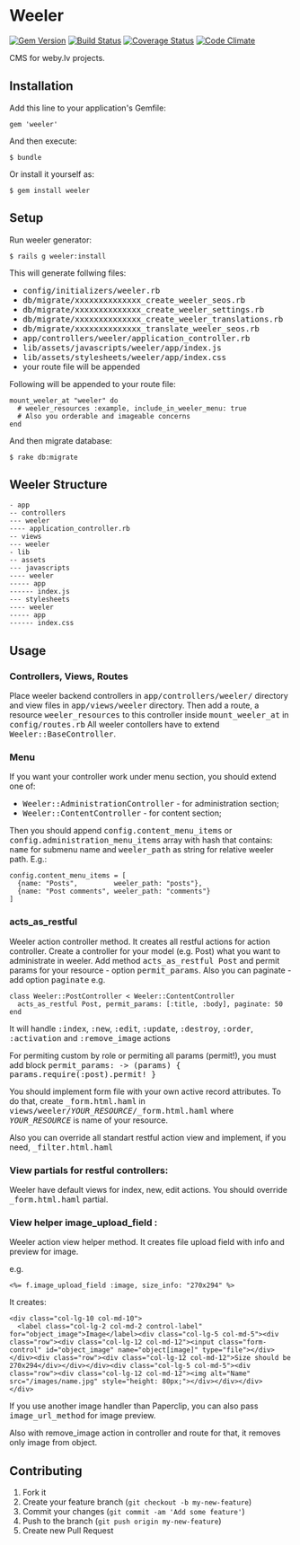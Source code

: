 # Weeler

[![Gem Version](https://badge.fury.io/rb/weeler.png)](http://badge.fury.io/rb/weeler)
[![Build Status](https://travis-ci.org/weby-lv/weeler.png?branch=master)](https://travis-ci.org/weby-lv/weeler)
[![Coverage Status](https://coveralls.io/repos/weby-lv/weeler/badge.png)](https://coveralls.io/r/weby-lv/weeler)
[![Code Climate](https://codeclimate.com/github/weby-lv/weeler.png)](https://codeclimate.com/github/weby-lv/weeler)

CMS for weby.lv projects.

## Installation

Add this line to your application's Gemfile:

    gem 'weeler'

And then execute:

    $ bundle

Or install it yourself as:

    $ gem install weeler


## Setup

Run weeler generator:

    $ rails g weeler:install

This will generate follwing files:
* <tt>config/initializers/weeler.rb</tt>
* <tt>db/migrate/xxxxxxxxxxxxxx_create_weeler_seos.rb</tt>
* <tt>db/migrate/xxxxxxxxxxxxxx_create_weeler_settings.rb</tt>
* <tt>db/migrate/xxxxxxxxxxxxxx_create_weeler_translations.rb</tt>
* <tt>db/migrate/xxxxxxxxxxxxxx_translate_weeler_seos.rb</tt>
* <tt>app/controllers/weeler/application_controller.rb</tt>
* <tt>lib/assets/javascripts/weeler/app/index.js</tt>
* <tt>lib/assets/stylesheets/weeler/app/index.css</tt>
* your route file will be appended

Following will be appended to your route file:

    mount_weeler_at "weeler" do 
      # weeler_resources :example, include_in_weeler_menu: true 
      # Also you orderable and imageable concerns 
    end

And then migrate database:

    $ rake db:migrate

## Weeler Structure

    - app
    -- controllers
    --- weeler
    ---- application_controller.rb
    -- views
    --- weeler
    - lib
    -- assets
    --- javascripts
    ---- weeler
    ----- app
    ------ index.js
    --- stylesheets
    ---- weeler
    ----- app
    ------ index.css


## Usage

### Controllers, Views, Routes

Place weeler backend controllers in <tt>app/controllers/weeler/</tt> directory and view files in  <tt>app/views/weeler</tt> directory. Then add a route, a resource <tt>weeler_resources</tt> to this controller inside <tt>mount_weeler_at</tt> in <tt>config/routes.rb</tt>
All weeler contollers have to extend <tt>Weeler::BaseController</tt>.

### Menu

If you want your controller work under menu section, you should extend one of:
* <tt>Weeler::AdministrationController</tt> - for administration section;
* <tt>Weeler::ContentController</tt> - for content section;

Then you should append <tt>config.content_menu_items</tt> or <tt>config.administration_menu_items</tt> array with hash that contains: <tt>name</tt> for submenu name and <tt>weeler_path</tt> as string for relative weeler path. E.g.:

    config.content_menu_items = [
      {name: "Posts",         weeler_path: "posts"},
      {name: "Post comments", weeler_path: "comments"}
    ]

### acts_as_restful

Weeler action controller method.
It creates all restful actions for action controller. Create a controller for your
model (e.g. Post) what you want to administrate in weeler. Add method <tt>acts_as_restful Post</tt>
and permit params for your resource - option <tt>permit_params</tt>. Also you can paginate - add
option <tt>paginate</tt>
e.g.

    class Weeler::PostController < Weeler::ContentController
      acts_as_restful Post, permit_params: [:title, :body], paginate: 50
    end

It will handle <tt>:index</tt>, <tt>:new</tt>, <tt>:edit</tt>, <tt>:update</tt>,
<tt>:destroy</tt>, <tt>:order</tt>, <tt>:activation</tt> and <tt>:remove_image</tt> actions

For permiting custom by role or permiting all params (permit!),
you must add block <tt>permit_params: -> (params) { params.require(:post).permit! }</tt>

You should implement form file with your own active record attributes.
To do that, create <tt>_form.html.haml</tt> in <tt>views/weeler/_YOUR_RESOURCE_/_form.html.haml</tt>
where <tt>_YOUR_RESOURCE_</tt> is name of your resource.

Also you can override all standart restful action view and implement, if you need,
<tt>_filter.html.haml</tt>

### View partials for restful controllers:

Weeler have default views for index, new, edit actions. You should override <tt>_form.html.haml</tt> partial.

### View helper image_upload_field :

Weeler action view helper method.
It creates file upload field with info and preview for image.

e.g.

    <%= f.image_upload_field :image, size_info: "270x294" %>

It creates:

    <div class="col-lg-10 col-md-10">
      <label class="col-lg-2 col-md-2 control-label" for="object_image">Image</label><div class="col-lg-5 col-md-5"><div class="row"><div class="col-lg-12 col-md-12"><input class="form-control" id="object_image" name="object[image]" type="file"></div></div><div class="row"><div class="col-lg-12 col-md-12">Size should be 270x294</div></div></div><div class="col-lg-5 col-md-5"><div class="row"><div class="col-lg-12 col-md-12"><img alt="Name" src="/images/name.jpg" style="height: 80px;"></div></div></div>
    </div>

If you use another image handler than Paperclip, you can also pass <tt>image_url_method</tt> for image preview.

Also with remove_image action in controller and route for that,
it removes only image from object.

## Contributing

1. Fork it
2. Create your feature branch (`git checkout -b my-new-feature`)
3. Commit your changes (`git commit -am 'Add some feature'`)
4. Push to the branch (`git push origin my-new-feature`)
5. Create new Pull Request
